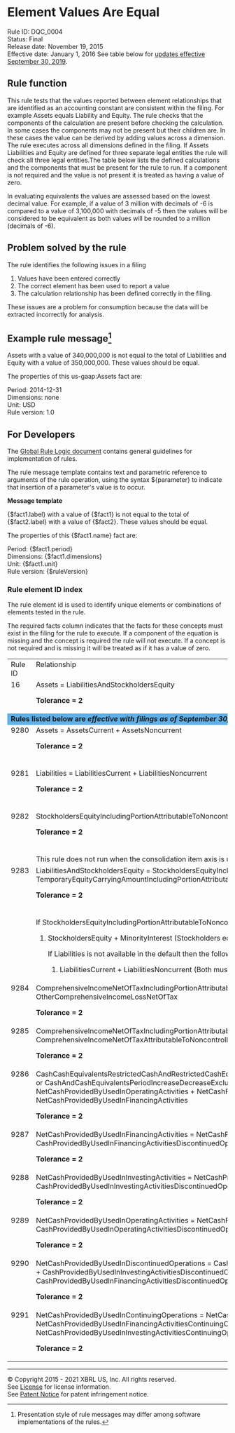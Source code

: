 # Element Values Are Equal  
Rule ID: DQC_0004   
Status: Final  
Release date: November 19, 2015  
Effective date: January 1, 2016 
See table below for <a href="update9">updates effective September 30, 2019</a>.  

## Rule function
This rule tests that the values reported between element relationships that are identified as an accounting constant are consistent within the filing.  For example Assets equals Liability and Equity. The rule checks that the components of the calculation are present before checking the calculation. In some cases the components may not be present but their children are. In these cases the value can be derived by adding values across a dimension. The rule executes across all dimensions defined in the filing. If Assets Liabilities and Equity are defined for three separate legal entities the rule will check all three legal entities.The table below lists the defined calculations and the components that must be present for the rule to run. If a component is not required and the value is not present it is treated as having a value of zero.  

In evaluating equivalents the values are assessed based on the lowest decimal value. For example, if a value of 3 million with decimals of -6 is compared to a value of 3,100,000 with decimals of -5 then the values will be considered to be equivalent as both values will be rounded to a million (decimals of -6).  

## Problem solved by the rule
The rule identifies the following issues in a filing

1. Values have been entered correctly
2. The correct element has been used to report a value
3. The calculation relationship has been defined correctly in the filing.  

These issues are  a problem for consumption because the data will be extracted incorrectly for analysis.  

## Example rule message[^1] 
Assets with a value of 340,000,000 is not equal to the total of Liabilities and Equity with a value of 350,000,000.  These values should be equal. 

The properties of this us-gaap:Assets fact are:

Period: 2014-12-31  
Dimensions: none   
Unit: USD  
Rule version: 1.0

## For Developers

The [Global Rule Logic document](https://github.com/DataQualityCommittee/dqc_us_rules/blob/master/docs/GlobalRuleLogic.md) contains general guidelines for implementation of rules.  

The rule message template contains text and parametric reference to arguments of the rule operation, using the syntax ${parameter} to indicate that insertion of a parameter's value is to occur.  

**Message template**

{$fact1.label} with a value of {$fact1} is not equal to the total of {$fact2.label} with a value of {$fact2}.  These values should be equal. 

The properties of this {$fact1.name} fact are:

Period: {$fact1.period}  
Dimensions: {$fact1.dimensions}   
Unit: {$fact1.unit}  
Rule version: {$ruleVersion}  

### Rule element ID index
The rule element id is used to identify unique elements or combinations of elements tested in the rule. 

The required facts column indicates that the facts for these concepts must exist in the filing for the rule to execute.  If a component of the equation is missing and the concept is required the rule will not execute. If a concept is not required and is missing it will be treated as if it has a value of zero.  

<a name="update9"></a>
<table>
  <tr>
   <td valign="top">Rule ID
   </td>
   <td valign="top">Relationship
   </td>
   <td valign="top">Required Facts
   </td>
  </tr>
  <tr>
   <td valign="top">16
   </td>
   <td valign="top">Assets = LiabilitiesAndStockholdersEquity
<p>
<strong>Tolerance = 2</strong>
   </td>
   <td valign="top">
<ul>

<li>Assets

<li>LiabilitiesAndStockholdersEquity

</ul>
   </td>
  </tr>
  <tr><td colspan="3" bgcolor="#5FB0E7"><b>Rules listed below are <em>effective with filings as of September 30, 2019</em>.</b></td></tr>
  <tr>
   <td valign="top">9280
   </td>
   <td valign="top">Assets = AssetsCurrent + AssetsNoncurrent
<p>
<strong>Tolerance = 2</strong>
   </td>
   <td valign="top">
<ul>

<li>Assets

<li>AssetsCurrent

<li>AssetsNoncurrent

</ul>
   </td>
  </tr>
  <tr>
   <td valign="top">9281
   </td>
   <td valign="top">Liabilities = LiabilitiesCurrent + LiabilitiesNoncurrent
<p>
<strong>Tolerance = 2</strong>
   </td>
   <td valign="top">
<ul>

<li>Liabilities

<li>LiabilitiesCurrent

<li>LiabilitiesNoncurrent

</ul>
   </td>
  </tr>
  <tr>
   <td valign="top" rowspan="2" >9282
   </td>
   <td valign="top">StockholdersEquityIncludingPortionAttributableToNoncontrollingInterest  = StockholdersEquity + MinorityInterest
<p>
<strong>Tolerance = 2</strong>
   </td>
   <td valign="top">
<ul>

<li>StockholdersEquityIncludingPortionAttributableToNoncontrollingInterest

<li>StockholdersEquity

<li>MinorityInterest

</ul>
   </td>
  </tr>
  <tr>
   <td valign="top" colspan="2" >This rule does not run when the consolidation item axis is used on the facts used in the equation. This is because items often classified as liabilities are eliminated through the  equity section in a consolidated schedule.  
   </td>
  </tr>
  <tr>
   <td valign="top" rowspan="2" >9283
   </td>
   <td valign="top">LiabilitiesAndStockholdersEquity  = StockholdersEquityIncludingPortionAttributableToNoncontrollingInterest + Liabilities + TemporaryEquityCarryingAmountIncludingPortionAttributableToNoncontrollingInterests
<p>
<strong>Tolerance = 2</strong>
   </td>
   <td valign="top">
<ul>

<li>LiabilitiesAndStockholdersEquity

<li>StockholdersEquityIncludingPortionAttributableToNoncontrollingInterest

<li>Liabilities

<li>TemporaryEquityCarryingAmountIncludingPortionAttributableToNoncontrollingInterests

</ul>
   </td>
  </tr>
  <tr>
   <td valign="top" colspan="2" >If StockholdersEquityIncludingPortionAttributableToNoncontrollingInterest is not available in the default then the following logic applies to derive a value:
<ol>

<li>StockholdersEquity + MinorityInterest (Stockholders equity must be present)

<p>
If Liabilities is not available in the default then the following logic applies to derive a value:
<ol>

<li>LiabilitiesCurrent + LiabilitiesNoncurrent (Both must be present for rule to run)

</ol>

</ol>
   </td>
  </tr>
  <tr>
   <td valign="top">9284
   </td>
   <td valign="top">ComprehensiveIncomeNetOfTaxIncludingPortionAttributableToNoncontrollingInterest = ProfitLoss + OtherComprehensiveIncomeLossNetOfTax
<p>
<strong>Tolerance = 2</strong>
   </td>
   <td valign="top">
<ul>

<li>ComprehensiveIncomeNetOfTaxIncludingPortionAttributableToNoncontrollingInterest

<li>ProfitLoss

<li>OtherComprehensiveIncomeLossNetOfTax

</ul>
   </td>
  </tr>
  <tr>
   <td valign="top">9285
   </td>
   <td valign="top">ComprehensiveIncomeNetOfTaxIncludingPortionAttributableToNoncontrollingInterest = ComprehensiveIncomeNetOfTaxAttributableToNoncontrollingInterest + ComprehensiveIncomeNetOfTax
<p>
<strong>Tolerance = 2</strong>
   </td>
   <td valign="top">
<ul>

<li>ComprehensiveIncomeNetOfTaxIncludingPortionAttributableToNoncontrollingInterest

<li>ComprehensiveIncomeNetOfTaxAttributableToNoncontrollingInterest

<li>ComprehensiveIncomeNetOfTax

</ul>
   </td>
  </tr>
  <tr>
   <td valign="top">9286
   </td>
   <td valign="top">CashCashEquivalentsRestrictedCashAndRestrictedCashEquivalentsPeriodIncreaseDecreaseExcludingExchangeRateEffect or 
   CashAndCashEquivalentsPeriodIncreaseDecreaseExcludingExchangeRateEffect = NetCashProvidedByUsedInOperatingActivities + NetCashProvidedByUsedInInvestingActivities + NetCashProvidedByUsedInFinancingActivities
<p>
<strong>Tolerance = 2</strong>
   </td>
   <td valign="top">
<ul>

<li>CashCashEquivalentsRestrictedCashAndRestrictedCashEquivalentsPeriodIncreaseDecreaseExcludingExchangeRateEffect

<li>CashAndCashEquivalentsPeriodIncreaseDecreaseExcludingExchangeRateEffect

<li>NetCashProvidedByUsedInOperatingActivities

<li>NetCashProvidedByUsedInInvestingActivities

<li>NetCashProvidedByUsedInFinancingActivities

</ul>
   </td>
  </tr>
  <tr>
   <td valign="top">9287
   </td>
   <td valign="top">NetCashProvidedByUsedInFinancingActivities = NetCashProvidedByUsedInFinancingActivitiesContinuingOperations + CashProvidedByUsedInFinancingActivitiesDiscontinuedOperations
<p>
<strong>Tolerance = 2</strong>
   </td>
   <td valign="top">
<ul>

<li>NetCashProvidedByUsedInFinancingActivities

<li>NetCashProvidedByUsedInFinancingActivitiesContinuingOperations

<li>CashProvidedByUsedInFinancingActivitiesDiscontinuedOperations

</ul>
   </td>
  </tr>
  <tr>
   <td valign="top">9288
   </td>
   <td valign="top">NetCashProvidedByUsedInInvestingActivities = NetCashProvidedByUsedInInvestingActivitiesContinuingOperations + CashProvidedByUsedInInvestingActivitiesDiscontinuedOperations
<p>
<strong>Tolerance = 2</strong>
   </td>
   <td valign="top">
<ul>

<li>NetCashProvidedByUsedInInvestingActivities

<li>NetCashProvidedByUsedInInvestingActivitiesContinuingOperations

<li>CashProvidedByUsedInInvestingActivitiesDiscontinuedOperations

</ul>
   </td>
  </tr>
  <tr>
   <td valign="top">9289
   </td>
   <td valign="top">NetCashProvidedByUsedInOperatingActivities = NetCashProvidedByUsedInOperatingActivitiesContinuingOperations + CashProvidedByUsedInOperatingActivitiesDiscontinuedOperations
<p>
<strong>Tolerance = 2</strong>
   </td>
   <td valign="top">
<ul>

<li>NetCashProvidedByUsedInOperatingActivities

<li>NetCashProvidedByUsedInOperatingActivitiesContinuingOperations

<li>CashProvidedByUsedInOperatingActivitiesDiscontinuedOperations

</ul>
   </td>
  </tr>
  <tr>
   <td valign="top">9290
   </td>
   <td valign="top">NetCashProvidedByUsedInDiscontinuedOperations = CashProvidedByUsedInOperatingActivitiesDiscontinuedOperations + CashProvidedByUsedInInvestingActivitiesDiscontinuedOperations + CashProvidedByUsedInFinancingActivitiesDiscontinuedOperations
<p>
<strong>Tolerance = 2</strong>
   </td>
   <td valign="top">
<ul>

<li>NetCashProvidedByUsedInDiscontinuedOperations

<li>CashProvidedByUsedInOperatingActivitiesDiscontinuedOperations

<li>CashProvidedByUsedInInvestingActivitiesDiscontinuedOperations

<li>CashProvidedByUsedInFinancingActivitiesDiscontinuedOperations

</ul>
   </td>
  </tr>
  <tr>
   <td valign="top">9291
   </td>
   <td valign="top">NetCashProvidedByUsedInContinuingOperations = NetCashProvidedByUsedInOperatingActivitiesContinuingOperations + NetCashProvidedByUsedInFinancingActivitiesContinuingOperations + NetCashProvidedByUsedInInvestingActivitiesContinuingOperations
<p>
<strong>Tolerance = 2</strong>
   </td>
   <td valign="top">
<ul>

<li>NetCashProvidedByUsedInContinuingOperations

<li>NetCashProvidedByUsedInOperatingActivitiesContinuingOperations

<li>NetCashProvidedByUsedInInvestingActivitiesContinuingOperations

<li>NetCashProvidedByUsedInFinancingActivitiesContinuingOperations

</ul>
   </td>
  </tr>
</table>

-----

[^1]:
     Presentation style of rule messages may differ among software implementations of the rules.  

© Copyright 2015 - 2021 XBRL US, Inc. All rights reserved.   
See [License](https://xbrl.us/dqc-license) for license information.  
See [Patent Notice](https://xbrl.us/dqc-patent) for patent infringement notice.  
